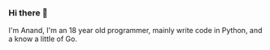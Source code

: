 ### Hi there 👋
I'm Anand, I'm an 18 year old programmer, mainly write code in Python, and a know a little of Go.

<!--
**anand2312/anand2312** is a ✨ _special_ ✨ repository because its `README.md` (this file) appears on your GitHub profile.

[![Anurag's github stats](https://github-readme-stats.vercel.app/api?username=anand2312)](https://github.com/anuraghazra/github-readme-stats)
